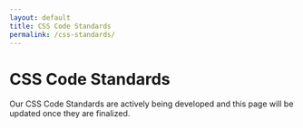 ```yaml
---
layout: default
title: CSS Code Standards
permalink: /css-standards/
---
```


# CSS Code Standards

Our CSS Code Standards are actively being developed and this page will be updated once they are finalized. 

